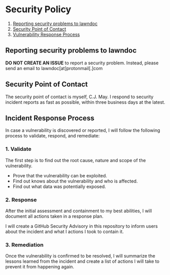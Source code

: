 # Security Policy

1. [Reporting security problems to lawndoc](#reporting)
2. [Security Point of Contact](#contact)
3. [Vulnerability Response Process](#process)

<a name="reporting"></a>
## Reporting security problems to lawndoc

**DO NOT CREATE AN ISSUE** to report a security problem. Instead, please
send an email to lawndoc[at]protonmail[.]com

<a name="contact"></a>
## Security Point of Contact

The security point of contact is myself, C.J. May. I respond to security
incident reports as fast as possible, within three business days at the latest.

<a name="process"></a>
## Incident Response Process

In case a vulnerability is discovered or reported, I will follow the following
process to validate, respond, and remediate:

### 1. Validate

The first step is to find out the root cause, nature and scope of the vulnerability.

- Prove that the vulnerability can be exploited.
- Find out knows about the vulnerability and who is affected.
- Find out what data was potentially exposed.

### 2. Response

After the initial assessment and containment to my best abilities, I will
document all actions taken in a response plan.

I will create a GitHub Security Advisory in this repository to inform users about
the incident and what I actions I took to contain it.

### 3. Remediation

Once the vulnerability is confirmed to be resolved, I will summarize the lessons learned
from the incident and create a list of actions I will take to prevent it from happening again.
